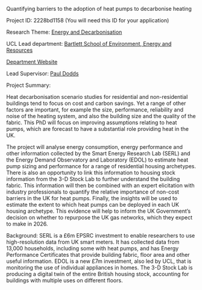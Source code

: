Quantifying barriers to the adoption of heat pumps to decarbonise heating

Project ID: 2228bd1158
(You will need this ID for your application)

Research Theme: [Energy and Decarbonisation](../themes/energy-and-decarbonisation.md)

UCL Lead department: [Bartlett School of Environment, Energy and Resources](../departments/bartlett-school-of-environment-energy-and-resources.md)

[Department Website](https://www.ucl.ac.uk/bartlett/bartlett-school-environment-energy-and-resources)

Lead Supervisor: [Paul Dodds](https://iris.ucl.ac.uk/iris/browse/profile?upi=PEDOD24)

Project Summary:

Heat decarbonisation scenario studies for residential and non-residential buildings tend to focus on cost and carbon savings. Yet a range of other factors are important, for example the size, performance, reliability and noise of the heating system, and also the building size and the quality of the fabric. This PhD will focus on improving assumptions relating to heat pumps, which are forecast to have a substantial role providing heat in the UK.
 
 The project will analyse energy consumption, energy performance and other information collected by the Smart Energy Research Lab (SERL) and the Energy Demand Observatory and Laboratory (EDOL) to estimate heat pump sizing and performance for a range of residential housing archetypes. There is also an opportunity to link this information to housing stock information from the 3-D Stock Lab to further understand the building fabric. This information will then be combined with an expert elicitation with industry professionals to quantify the relative importance of non-cost barriers in the UK for heat pumps. Finally, the insights will be used to estimate the extent to which heat pumps can be deployed in each UK housing archetype. This evidence will help to inform the UK Government’s decision on whether to repurpose the UK gas networks, which they expect to make in 2026.
 
 Background: SERL is a £6m EPSRC investment to enable researchers to use high-resolution data from UK smart meters. It has collected data from 13,000 households, including some with heat pumps, and has Energy Performance Certificates that provide building fabric, floor area and other useful information. EDOL is a new £7m investment, also led by UCL, that is monitoring the use of individual appliances in homes. The 3-D Stock Lab is producing a digital twin of the entire British housing stock, accounting for buildings with multiple uses on different floors.
